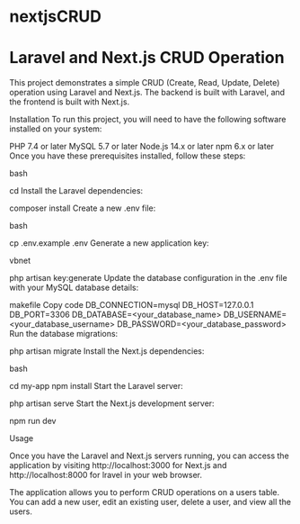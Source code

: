 # nextjsCRUD

<h1>Laravel and Next.js CRUD Operation</h1>
This project demonstrates a simple CRUD (Create, Read, Update, Delete) operation using Laravel and Next.js. The backend is built with Laravel, and the frontend is built with Next.js.

Installation
To run this project, you will need to have the following software installed on your system:

PHP 7.4 or later
MySQL 5.7 or later
Node.js 14.x or later
npm 6.x or later
Once you have these prerequisites installed, follow these steps:

bash

cd <repository>
Install the Laravel dependencies:

composer install
Create a new .env file:

bash

cp .env.example .env
Generate a new application key:

vbnet

php artisan key:generate
Update the database configuration in the .env file with your MySQL database details:

makefile
Copy code
DB_CONNECTION=mysql
DB_HOST=127.0.0.1
DB_PORT=3306
DB_DATABASE=<your_database_name>
DB_USERNAME=<your_database_username>
DB_PASSWORD=<your_database_password>
Run the database migrations:


php artisan migrate
Install the Next.js dependencies:

bash

cd my-app
npm install
Start the Laravel server:


php artisan serve
Start the Next.js development server:


npm run dev

Usage

Once you have the Laravel and Next.js servers running, you can access the application by visiting http://localhost:3000 for Next.js and http://localhost:8000 for lravel in your web browser.

The application allows you to perform CRUD operations on a users table. You can add a new user, edit an existing user, delete a user, and view all the users.




